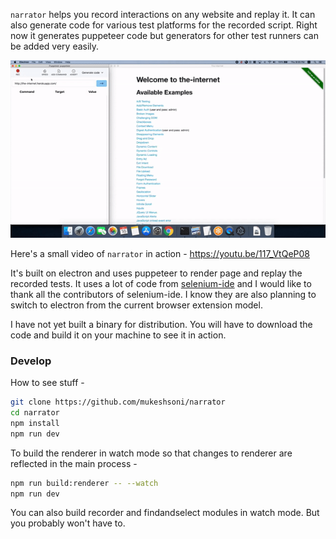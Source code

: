 `narrator` helps you record interactions on any website and replay it. It can also generate code for various test platforms for the recorded script. Right now it generates puppeteer code but generators for other test runners can be added very easily.

![Record and replay](demo.gif)

Here's a small video of `narrator` in action - https://youtu.be/117_VtQeP08

It's built on electron and uses puppeteer to render page and replay the recorded tests. It uses a lot of code from [selenium-ide](https://github.com/seleniumhq/selenium-ide) and I would like to thank all the contributors of selenium-ide. I know they are also planning to switch to electron from the current browser extension model.

I have not yet built a binary for distribution. You will have to download the code and build it on your machine to see it in action.

### Develop

How to see stuff - 

```bash
git clone https://github.com/mukeshsoni/narrator
cd narrator
npm install
npm run dev
```

To build the renderer in watch mode so that changes to renderer are reflected in
the main process -

```bash
npm run build:renderer -- --watch
npm run dev
```

You can also build recorder and findandselect modules in watch mode. But you
probably won't have to.

